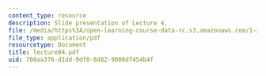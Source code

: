 ```yaml
---
content_type: resource
description: Slide presentation of Lecture 4.
file: /media/https%3A/open-learning-course-data-rc.s3.amazonaws.com/1-34-waste-containment-and-remediation-technology-spring-2004/708aa376d1dd9df08d829008df454b4f_lecture04.pdf
file_type: application/pdf
resourcetype: Document
title: lecture04.pdf
uid: 708aa376-d1dd-9df0-8d82-9008df454b4f
---
```

